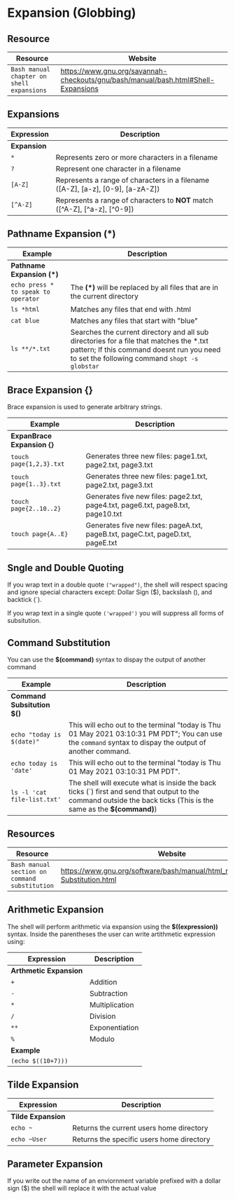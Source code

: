 # Expansion (Globbing)

## Resource

| **Resource**   | **Website**   |
| --------------|-------------------|
| `Bash manual chapter on shell expansions` | https://www.gnu.org/savannah-checkouts/gnu/bash/manual/bash.html#Shell-Expansions |

## Expansions 

| **Expression**   | **Description**   |
| --------------|-------------------|
| **Expansion** |
| `*` | Represents zero or more characters in a filename |
| `?` | Represent one character in a filename |
| `[A-Z]` | Represents a range of characters in a filename ([A-Z], [a-z], [0-9], [a-zA-Z]) |
| `[^A-Z]` | Represents a range of characters to **NOT** match ([^A-Z], [^a-z], [^0-9]) |

## Pathname Expansion (*)

| **Example**   | **Description**   |
| --------------|-------------------|
| **Pathname Expansion (*)** |
| `echo press * to speak to operator` | The **(*)** will be replaced by all files that are in the current directory |
| `ls *html` | Matches any files that end with .html |
| `cat blue` | Matches any files that start with "blue" |
| `ls **/*.txt` |Searches the current directory and all sub directories for a file that matches the *.txt pattern; If this command doesnt run you need to set the following command `shopt -s globstar` |

## Brace Expansion {}

Brace expansion is used to generate arbitrary strings. 

| **Example**   | **Description**   |
| --------------|-------------------|
| **ExpanBrace Expansion {}** |
| `touch page{1,2,3}.txt` | Generates three new files: page1.txt, page2.txt, page3.txt |
| `touch page{1..3}.txt` | Generates three new files: page1.txt, page2.txt, page3.txt |
| `touch page{2..10..2}` | Generates five new files: page2.txt, page4.txt, page6.txt, page8.txt, page10.txt |
| `touch page{A..E}` | Generates five new files: pageA.txt, pageB.txt, pageC.txt, pageD.txt, pageE.txt |

## Sngle and Double Quoting 

If you wrap text in a double quote `("wrapped")`, the shell will respect spacing and ignore special characters except: Dollar Sign ($), backslash (\), and backtick (`).

If you wrap text in a single quote `('wrapped')` you will suppress all forms of subsitution. 

## Command Substitution

You can use the **$(command)** syntax to dispay the output of another command

| **Example**   | **Description**   |
| --------------|-------------------|
| **Command Subsitution $()** |
| `echo "today is $(date)"` | This will echo out to the terminal "today is Thu 01 May 2021 03:10:31 PM PDT"; You can use the `command` syntax to dispay the output of another command. |
| `echo today is 'date'` | This will echo out to the terminal "today is Thu 01 May 2021 03:10:31 PM PDT". |
| `ls -l 'cat file-list.txt'` | The shell will execute what is inside the back ticks (`) first and send that output to the command outside the back ticks (This is the same as the **$(command)**) | 

## Resources

| **Resource**   | **Website**   |
| --------------|-------------------|
| `Bash manual section on command substitution` | https://www.gnu.org/software/bash/manual/html_node/Command-Substitution.html |

## Arithmetic Expansion

The shell will perform arithmetic via expansion using the **$((expression))** syntax. Inside the parentheses the user can write artithmetic expression using:

| **Expression**   | **Description**   |
| --------------|-------------------|
| **Arthmetic Expansion** |
| `+` | Addition |
| `-` | Subtraction |
| `*` | Multiplication |
| `/` | Division |
| `**` | Exponentiation |
| `%` | Modulo |
| **Example** |
| `(echo $((10+7)))` | 

## Tilde Expansion

| **Expression**   | **Description**   |
| --------------|-------------------|
| **Tilde Expansion** |
| `echo ~` | Returns the current users home directory |
| `echo ~User` |Returns the specific users home directory |

## Parameter Expansion

If you write out the name of an enviornment variable prefixed with a dollar sign ($) the shell will replace it with the actual value